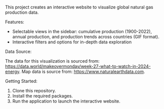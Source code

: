 This project creates an interactive website to visualize global natural gas production data.

Features:

- Selectable views in the sidebar: cumulative production (1900-2022), annual production, and production trends across countries (GIF format).
- Interactive filters and options for in-depth data exploration

Data Source:

The data for this visualization is sourced from: https://data.world/makeovermonday/week-27-what-to-watch-in-2024-energy.
Map data is source from: https://www.naturalearthdata.com.

Getting Started:

1. Clone this repository.
2. Install the required packages.
3. Run the application to launch the interactive website.

